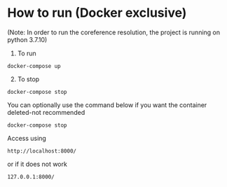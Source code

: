 # How to run (Docker exclusive)
(Note: In order to run the coreference resolution, the project is running on python 3.7.10)

1. To run
```
docker-compose up
```


2. To stop 
```
docker-compose stop
```

You can optionally use the command below if you want the container deleted-not recommended
```
docker-compose stop
```

Access using

```
http://localhost:8000/
```

or if it does not work

```
127.0.0.1:8000/
```
